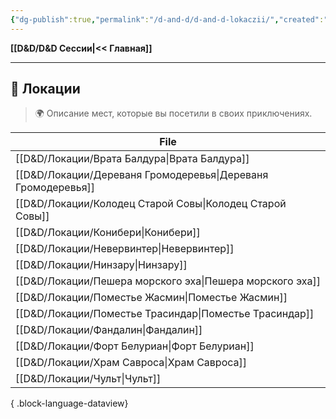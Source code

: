 ```yaml
---
{"dg-publish":true,"permalink":"/d-and-d/d-and-d-lokaczii/","created":"2023-12-27T14:23:48.915+04:00","updated":"2023-12-27T14:39:47.250+04:00"}
---
```


**[[D&D/D&D Сессии\|<< Главная]]** 

---
## 🏰 Локации
> 🌍 Описание мест, которые вы посетили в своих приключениях.

| File                                                            |
| --------------------------------------------------------------- |
| [[D&D/Локации/Врата Балдура\|Врата Балдура]]                 |
| [[D&D/Локации/Дереваня Громодеревья\|Дереваня Громодеревья]] |
| [[D&D/Локации/Колодец Старой Совы\|Колодец Старой Совы]]     |
| [[D&D/Локации/Конибери\|Конибери]]                           |
| [[D&D/Локации/Невервинтер\|Невервинтер]]                     |
| [[D&D/Локации/Нинзару\|Нинзару]]                             |
| [[D&D/Локации/Пешера морского эха\|Пешера морского эха]]     |
| [[D&D/Локации/Поместье Жасмин\|Поместье Жасмин]]             |
| [[D&D/Локации/Поместье Трасиндар\|Поместье Трасиндар]]       |
| [[D&D/Локации/Фандалин\|Фандалин]]                           |
| [[D&D/Локации/Форт Белуриан\|Форт Белуриан]]                 |
| [[D&D/Локации/Храм Савроса\|Храм Савроса]]                   |
| [[D&D/Локации/Чульт\|Чульт]]                                 |

{ .block-language-dataview}
